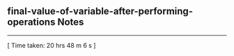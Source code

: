 <h2>final-value-of-variable-after-performing-operations Notes</h2><hr>[ Time taken: 20 hrs 48 m 6 s ]